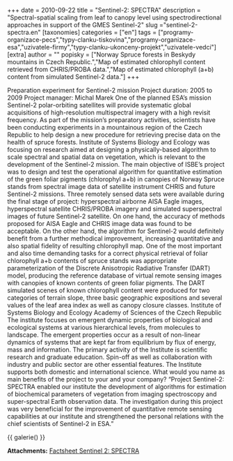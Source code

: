 +++
date = 2010-09-22
title = "Sentinel-2: SPECTRA"
description = "Spectral-spatial scaling from leaf to canopy level using spectrodirectional approaches in support of the GMES Sentinel-2"
slug ="sentinel-2-spectra.en"
[taxonomies]
categories = ["en"]
tags = ["programy-organizace-pecs","typy-clanku-tiskovina","programy-organizace-esa","uzivatele-firmy","typy-clanku-ukonceny-projekt","uzivatele-vedci"]
[extra]
author = ""
popisky = ["Norway Spruce forests in Beskydy mountains in Czech Republic.","Map of estimated chlorophyll content retrieved from CHRIS/PROBA data.","Map of estimated chlorophyll (a+b) content from simulated Sentinel-2 data."]
+++

Preparation experiment for Sentinel-2 mission Project duration: 2005 to 2009 Project manager: Michal Marek One of the planned ESA’s mission Sentinel-2 polar-orbiting satellites will provide systematic global acquisitions of high-resolution multispectral imagery with a high revisit frequency. As part of the mission’s preparatory activities, scientists have been conducting experiments in a mountainous region of the Czech Republic to help design a new procedure for retrieving precise data on the health of spruce forests. Institute of Systems Biology and Ecology was focusing on research aimed at designing a physically-based algorithm to scale spectral and spatial data on vegetation, which is relevant to the development of the Sentinel-2 mission. The main objective of ISBE’s project was to design and test the operational algorithm for quantitative estimation of the green foliar pigments (chlorophyl a+b) in canopies of Norway Spruce stands from spectral image data of satellite instrument CHRIS and future Sentinel-2 missions. Three remotely sensed data sets were available during the final stage of project: hyperspectral airborne AISA Eagle images, hyperspectral satellite CHRIS/PROBA imagery and simulated superspectral images of future Sentinel-2 satellite. On one hand, the accuracy of methods proposed for AISA Eagle and CHRIS image data was found to be acceptable. On the other hand, the algorithm for Sentinel-2 would definitely benefit from a further methodical improvement, increasing quantitative and also spatial fidelity of resulting chlorophyll map. One of the most important and also time demanding tasks for a correct physical retrieval of foliar chlorophyll a+b contents of spruce stands was appropriate parameterization of the Discrete Anisotropic Radiative Transfer (DART) model, producing the reference database of virtual remote sensing images with canopies of known contents of green foliar pigments. The DART simulated scenes of known chlorophyll content were produced for two categories of terrain slope, three basic geographic expositions and several values of the leaf area index as well as canopy closure classes. Institute of Systems Biology and Ecology Academy of Sciences of the Czech Republic The institute focuses on emergent dynamic properties of biological and ecological systems at various hierarchical levels, from molecules to landscape. The emergent properties occur as a result of non-linear dynamics of systems that are kept far from equilibrium by flux of energy, mass and information. The primary activity of the Institute is scientific research and graduate education. Spin-off as well as collaboration with industry and public sector are other essential features. The Institute supports both domestic and international science. What would you name as main benefits of the project to your and your company? “Project Sentinel-2: SPECTRA enabled our institute the development of algorithms for estimation of biochemical parameters of vegetation from imaging spectroscopy and super-spectral Earth observation data. The investigation during this project was very beneficial for the improvement of quantitative remote sensing capabilities at our institute and strengthened the personal relations with the chief scientists of Sentinel-2 in ESA.”

{{ galerie() }}

**Attachments:**
[Factsheet Sentinel 2: SPECTRA]

[Factsheet Sentinel 2: SPECTRA]: csofactsheets-sentinel-web.pdf
